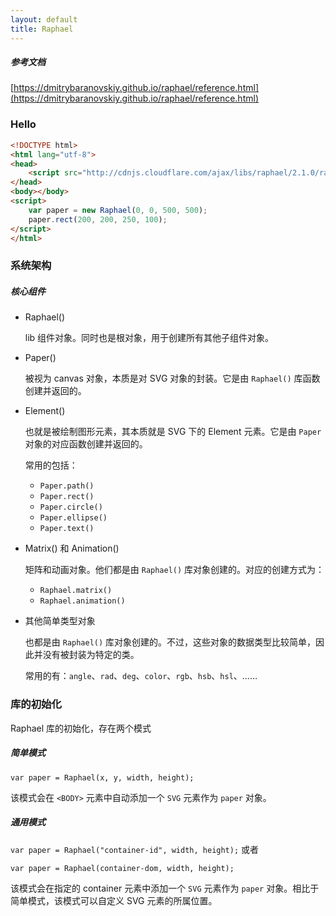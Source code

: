 ```yaml
---
layout: default
title: Raphael
---
```

##### 参考文档

[https://dmitrybaranovskiy.github.io/raphael/reference.html](https://dmitrybaranovskiy.github.io/raphael/reference.html)



### Hello

```html
<!DOCTYPE html>
<html lang="utf-8">
<head>
    <script src="http://cdnjs.cloudflare.com/ajax/libs/raphael/2.1.0/raphael-min.js"> </script>
</head>
<body></body>
<script>
    var paper = new Raphael(0, 0, 500, 500);
    paper.rect(200, 200, 250, 100);
</script>
</html>
```



### 系统架构



##### 核心组件

* Raphael()

  lib 组件对象。同时也是根对象，用于创建所有其他子组件对象。

* Paper()

  被视为 canvas 对象，本质是对 SVG 对象的封装。它是由 `Raphael()` 库函数创建并返回的。

* Element()

  也就是被绘制图形元素，其本质就是 SVG 下的 Element 元素。它是由 `Paper` 对象的对应函数创建并返回的。

  常用的包括：

    * `Paper.path()`
    * `Paper.rect()`
    * `Paper.circle()`
    * `Paper.ellipse()`
    * `Paper.text()`

* Matrix() 和 Animation()

  矩阵和动画对象。他们都是由 `Raphael()` 库对象创建的。对应的创建方式为：

    * `Raphael.matrix()`
    * `Raphael.animation()`

* 其他简单类型对象

  也都是由 `Raphael()` 库对象创建的。不过，这些对象的数据类型比较简单，因此并没有被封装为特定的类。

  常用的有：`angle`、`rad`、`deg`、`color`、`rgb`、`hsb`、`hsl`、……



### 库的初始化



Raphael 库的初始化，存在两个模式



##### 简单模式

`var paper = Raphael(x, y, width, height);`

该模式会在 `<BODY>` 元素中自动添加一个 `SVG` 元素作为 `paper` 对象。



##### 通用模式

`var paper = Raphael("container-id", width, height);` 或者

`var paper = Raphael(container-dom, width, height);`

该模式会在指定的 container 元素中添加一个 `SVG` 元素作为 `paper` 对象。相比于简单模式，该模式可以自定义 SVG 元素的所属位置。



